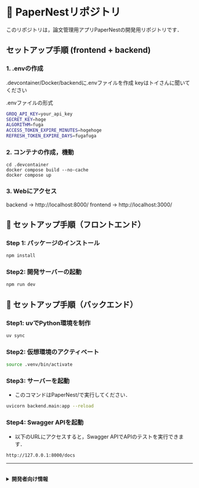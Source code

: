# 🎯 PaperNestリポジトリ

このリポジトリは，論文管理用アプリPaperNestの開発用リポジトリです．

## セットアップ手順 (frontend + backend)

### 1. .envの作成
.devcontainer/Docker/backendに.envファイルを作成
keyはトイさんに聞いてください

.envファイルの形式
```bash
GROQ_API_KEY=your_api_key
SECRET_KEY=hoge
ALGORITHM=fuga
ACCESS_TOKEN_EXPIRE_MINUTES=hogehoge
REFRESH_TOKEN_EXPIRE_DAYS=fugafuga
```

### 2. コンテナの作成，機動

```bach
cd .devcontainer
docker compose build --no-cache
docker compose up
```

### 3. Webにアクセス

backend -> http://localhost:8000/
frontend -> http://localhost:3000/



## 🚀 セットアップ手順（フロントエンド）

### Step 1: パッケージのインストール

```bash
npm install
```

### Step2: 開発サーバーの起動
```bash
npm run dev
```

## 🚀 セットアップ手順（バックエンド）
### Step1: uvでPython環境を制作
```bash
uv sync
```

### Step2: 仮想環境のアクティベート
```bash
source .venv/bin/activate
```

### Step3: サーバーを起動
- このコマンドはPaperNest/で実行してください．
```bash
uvicorn backend.main:app --reload
```

### Step4: Swagger APIを起動
- 以下のURLにアクセスすると，Swagger APIでAPIのテストを実行できます．
```
http://127.0.0.1:8000/docs
```


---
<br>
<details>
<summary><strong>開発者向け情報</strong></summary>

## プロジェクト概要

## 技術スタック
- フロントエンド: React
- バックエンド: FastAPI

## 起動方法
